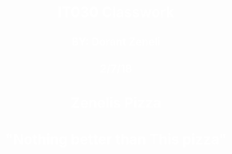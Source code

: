 <!DOCTYPE html PUBLIC "Wc3">
<html>
<head>
<link rel="stylesheet" type="text/css" href=" ">
</head>
<body>
  <center>
  <h1> <font color= "white">IT030 Classwork </h2>
  <h2> <font color= "white">BY: Dorant Zeneli </h2>
  <h2> <font color= "white"> 2/7/18 </h2>
  </center>



<center>
<h1>Zenelis Pizza </h1>
<h1> "Nothing better than This pizza"</h1>
</center>
</body>

</html>

